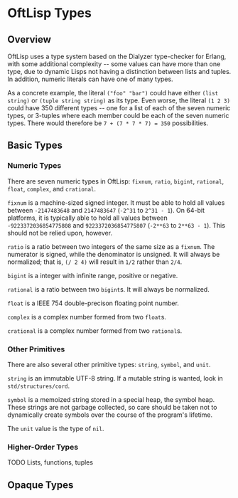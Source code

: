 # OftLisp Types

## Overview

OftLisp uses a type system based on the Dialyzer type-checker for Erlang, with
some additional complexity -- some values can have more than one type, due to
dynamic Lisps not having a distinction between lists and tuples. In addition,
numeric literals can have one of many types.

As a concrete example, the literal `("foo" "bar")` could have either
`(list string)` or `(tuple string string)` as its type. Even worse, the literal
`(1 2 3)` could have 350 different types -- one for a list of each of the seven
numeric types, or 3-tuples where each member could be each of the seven numeric
types. There would therefore be `7 + (7 * 7 * 7) = 350` possibilities.

## Basic Types

### Numeric Types

There are seven numeric types in OftLisp: `fixnum`, `ratio`, `bigint`,
`rational`, `float`, `complex`, and `crational`.

`fixnum` is a machine-sized signed integer. It must be able to hold all values
between `-2147483648` and `2147483647` (`-2^31` to `2^31 - 1`).	On 64-bit
platforms, it is typically able to hold all values between
`-9223372036854775808` and `9223372036854775807` (`-2**63` to `2**63 - 1`).
This should not be relied upon, however.

`ratio` is a ratio between two integers of the same size as a `fixnum`. The
numerator is signed, while the denominator is unsigned. It will always be
normalized; that is, `(/ 2 4)` will result in `1/2` rather than `2/4`.

`bigint` is a integer with infinite range, positive or negative.

`rational` is a ratio between two `bigint`s. It will always be normalized.

`float` is a IEEE 754 double-precison floating point number.

`complex` is a complex number formed from two `float`s.

`crational` is a complex number formed from two `rational`s.

### Other Primitives

There are also several other primitive types: `string`, `symbol`, and `unit`.

`string` is an immutable UTF-8 string. If a mutable string is wanted, look in
`std/structures/cord`.

`symbol` is a memoized string stored in a special heap, the symbol heap. These
strings are not garbage collected, so care should be taken not to dynamically
create symbols over the course of the program's lifetime.

The `unit` value is the type of `nil`.

### Higher-Order Types

TODO Lists, functions, tuples

## Opaque Types

